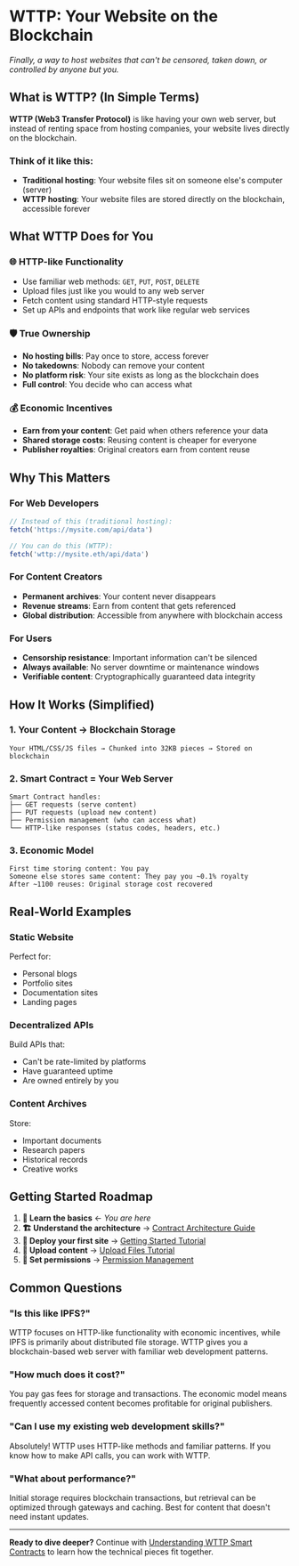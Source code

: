 <!--
© 2025 TechnicallyWeb3 – Licensed under AGPL-3.0
-->

# WTTP: Your Website on the Blockchain

*Finally, a way to host websites that can't be censored, taken down, or controlled by anyone but you.*

## What is WTTP? (In Simple Terms)

**WTTP (Web3 Transfer Protocol)** is like having your own web server, but instead of renting space from hosting companies, your website lives directly on the blockchain.

### Think of it like this:
- **Traditional hosting**: Your website files sit on someone else's computer (server)
- **WTTP hosting**: Your website files are stored directly on the blockchain, accessible forever

## What WTTP Does for You

### 🌐 HTTP-like Functionality
- Use familiar web methods: `GET`, `PUT`, `POST`, `DELETE`
- Upload files just like you would to any web server
- Fetch content using standard HTTP-style requests
- Set up APIs and endpoints that work like regular web services

### 🛡️ True Ownership
- **No hosting bills**: Pay once to store, access forever
- **No takedowns**: Nobody can remove your content
- **No platform risk**: Your site exists as long as the blockchain does
- **Full control**: You decide who can access what

### 💰 Economic Incentives
- **Earn from your content**: Get paid when others reference your data
- **Shared storage costs**: Reusing content is cheaper for everyone
- **Publisher royalties**: Original creators earn from content reuse

## Why This Matters

### For Web Developers
```javascript
// Instead of this (traditional hosting):
fetch('https://mysite.com/api/data')

// You can do this (WTTP):
fetch('wttp://mysite.eth/api/data')
```

### For Content Creators
- **Permanent archives**: Your content never disappears
- **Revenue streams**: Earn from content that gets referenced
- **Global distribution**: Accessible from anywhere with blockchain access

### For Users
- **Censorship resistance**: Important information can't be silenced
- **Always available**: No server downtime or maintenance windows
- **Verifiable content**: Cryptographically guaranteed data integrity

## How It Works (Simplified)

### 1. Your Content → Blockchain Storage
```
Your HTML/CSS/JS files → Chunked into 32KB pieces → Stored on blockchain
```

### 2. Smart Contract = Your Web Server
```
Smart Contract handles:
├── GET requests (serve content)
├── PUT requests (upload new content)
├── Permission management (who can access what)
└── HTTP-like responses (status codes, headers, etc.)
```

### 3. Economic Model
```
First time storing content: You pay
Someone else stores same content: They pay you ~0.1% royalty
After ~1100 reuses: Original storage cost recovered
```

## Real-World Examples

### Static Website
Perfect for:
- Personal blogs
- Portfolio sites
- Documentation sites
- Landing pages

### Decentralized APIs
Build APIs that:
- Can't be rate-limited by platforms
- Have guaranteed uptime
- Are owned entirely by you

### Content Archives
Store:
- Important documents
- Research papers
- Historical records
- Creative works

## Getting Started Roadmap

1. **📖 Learn the basics** ← *You are here*
2. **🏗️ Understand the architecture** → [Contract Architecture Guide](contract-architecture.md)
3. **🚀 Deploy your first site** → [Getting Started Tutorial](../tutorials/deploy-your-first-site.md)
4. **📁 Upload content** → [Upload Files Tutorial](../tutorials/upload-website-files.md)
5. **🔐 Set permissions** → [Permission Management](../tutorials/permission-management.md)

## Common Questions

### "Is this like IPFS?"
WTTP focuses on HTTP-like functionality with economic incentives, while IPFS is primarily about distributed file storage. WTTP gives you a blockchain-based web server with familiar web development patterns.

### "How much does it cost?"
You pay gas fees for storage and transactions. The economic model means frequently accessed content becomes profitable for original publishers.

### "Can I use my existing web development skills?"
Absolutely! WTTP uses HTTP-like methods and familiar patterns. If you know how to make API calls, you can work with WTTP.

### "What about performance?"
Initial storage requires blockchain transactions, but retrieval can be optimized through gateways and caching. Best for content that doesn't need instant updates.

---

**Ready to dive deeper?** Continue with [Understanding WTTP Smart Contracts](contract-architecture.md) to learn how the technical pieces fit together. 
